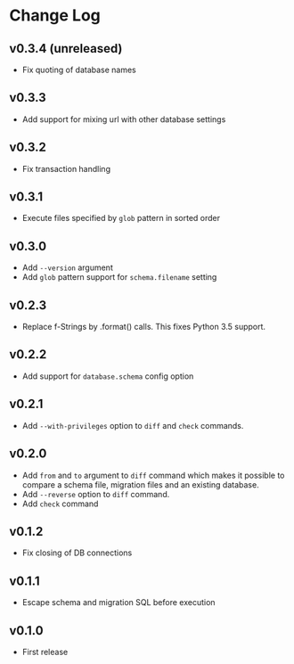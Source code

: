 # Change Log

## v0.3.4 (unreleased)

* Fix quoting of database names

## v0.3.3

* Add support for mixing url with other database settings

## v0.3.2

* Fix transaction handling

## v0.3.1

* Execute files specified by `glob` pattern in sorted order

## v0.3.0

* Add `--version` argument
* Add `glob` pattern support for `schema.filename` setting

## v0.2.3

* Replace f-Strings by .format() calls. This fixes Python 3.5 support.

## v0.2.2

* Add support for `database.schema` config option

## v0.2.1

* Add `--with-privileges` option to `diff` and `check` commands.

## v0.2.0

* Add `from` and `to` argument to `diff` command which makes it possible
  to compare a schema file, migration files and an existing database.
* Add `--reverse` option to `diff` command.
* Add `check` command

## v0.1.2

* Fix closing of DB connections

## v0.1.1

* Escape schema and migration SQL before execution

## v0.1.0

* First release
